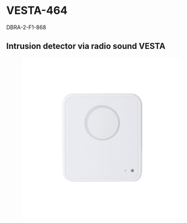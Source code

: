 # VESTA-464

DBRA-2-F1-868

## Intrusion detector via radio sound VESTA

<figure><img src=".gitbook/assets/image (4) (1) (1) (1) (1) (1) (1).png" alt=""><figcaption></figcaption></figure>
